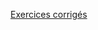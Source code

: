 [Exercices corrigés](http://www.bibmath.net/ressources/index.php?action=affiche&quoi=mathspe/feuillesexo/evn&type=fexo)
